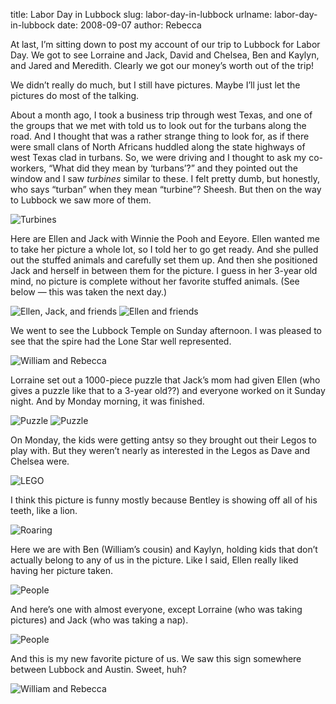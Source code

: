 title: Labor Day in Lubbock
slug: labor-day-in-lubbock
urlname: labor-day-in-lubbock
date: 2008-09-07
author: Rebecca

At last, I&#x02bc;m sitting down to post my account of our trip to Lubbock for
Labor Day. We got to see Lorraine and Jack, David and Chelsea, Ben and Kaylyn,
and Jared and Meredith. Clearly we got our money&#x02bc;s worth out of the trip!

We didn&#x02bc;t really do much, but I still have pictures. Maybe I&#x02bc;ll
just let the pictures do most of the talking.

About a month ago, I took a business trip through west Texas, and one of the
groups that we met with told us to look out for the turbans along the road. And
I thought that was a rather strange thing to look for, as if there were small
clans of North Africans huddled along the state highways of west Texas clad in
turbans. So, we were driving and I thought to ask my co-workers, &ldquo;What did
they mean by &lsquo;turbans&rsquo;?&rdquo; and they pointed out the window and I
saw *turbines* similar to these. I felt pretty dumb, but honestly, who says
&ldquo;turban&rdquo; when they mean &ldquo;turbine&rdquo;? Sheesh. But then on
the way to Lubbock we saw more of them.

<img src="{static}/images/2008-08-30-windmills.jpg" alt="Turbines" class="img-fluid">

Here are Ellen and Jack with Winnie the Pooh and Eeyore. Ellen wanted me to take
her picture a whole lot, so I told her to go get ready. And she pulled out the
stuffed animals and carefully set them up. And then she positioned Jack and
herself in between them for the picture. I guess in her 3-year old mind, no
picture is complete without her favorite stuffed animals. (See below &mdash;
this was taken the next day.)

<img src="{static}/images/2008-08-31-lubbock-01.jpg" alt="Ellen, Jack, and friends" class="img-fluid">

<img src="{static}/images/2008-09-01-lubbock-01.jpg" alt="Ellen and friends" class="img-fluid">

We went to see the Lubbock Temple on Sunday afternoon. I was pleased to see that
the spire had the Lone Star well represented.

<img src="{static}/images/2008-08-31-lubbock-02.jpg" alt="William and Rebecca" class="img-fluid">

Lorraine set out a 1000-piece puzzle that Jack&#x02bc;s mom had given Ellen (who
gives a puzzle like that to a 3-year old??) and everyone worked on it Sunday
night. And by Monday morning, it was finished.

<img src="{static}/images/2008-08-31-lubbock-03.jpg" alt="Puzzle" class="img-fluid">

<img src="{static}/images/2008-09-01-lubbock-02.jpg" alt="Puzzle" class="img-fluid">

On Monday, the kids were getting antsy so they brought out their Legos to play
with. But they weren&#x02bc;t nearly as interested in the Legos as Dave and
Chelsea were.

<img src="{static}/images/2008-09-01-lubbock-03.jpg" alt="LEGO" class="img-fluid">

I think this picture is funny mostly because Bentley is showing off all of his
teeth, like a lion.

<img src="{static}/images/2008-09-01-lubbock-04.jpg" alt="Roaring" class="img-fluid">

Here we are with Ben (William&#x02bc;s cousin) and Kaylyn, holding kids that
don&#x02bc;t actually belong to any of us in the picture. Like I said, Ellen
really liked having her picture taken.

<img src="{static}/images/2008-09-01-lubbock-05.jpg" alt="People" class="img-fluid">

And here&#x02bc;s one with almost everyone, except Lorraine (who was taking
pictures) and Jack (who was taking a nap).

<img src="{static}/images/2008-09-01-lubbock-06.jpg" alt="People" class="img-fluid">

And this is my new favorite picture of us. We saw this sign somewhere between
Lubbock and Austin. Sweet, huh?

<img src="{static}/images/2008-09-01-lubbock-07.jpg" alt="William and Rebecca" class="img-fluid">
